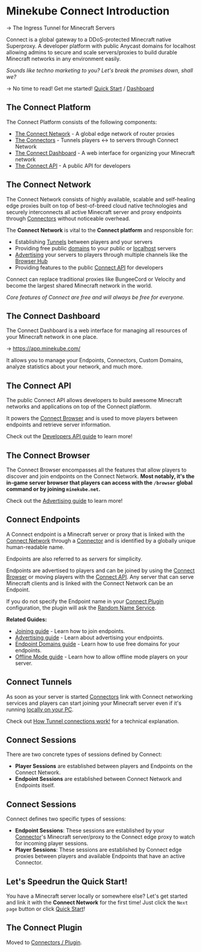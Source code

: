 # Minekube Connect Introduction

-> The Ingress Tunnel for Minecraft Servers

Connect is a global gateway to a DDoS-protected Minecraft native Superproxy.
A developer platform with public Anycast domains for localhost allowing admins
to secure and scale servers/proxies to build durable Minecraft networks in
any environment easily.

_Sounds like techno marketing to you? Let's break the promises down, shall we?_

-> No time to read! Get me started! [Quick Start](quick-start) / [Dashboard](https://app.minekube.com/)

## The Connect Platform

The Connect Platform consists of the following components:

- [The Connect Network](#the-connect-network) - A global edge network of router proxies
- [The Connectors](/guide/connectors/) - Tunnels players <-> to servers through Connect Network
- [The Connect Dashboard](#the-connect-dashboard) - A web interface for organizing your Minecraft network
- [The Connect API](#the-connect-api) - A public API for developers

[//]: # (- [The Connect Browser]&#40;#the-connect-browser&#41; - Server discovery for players)

## The Connect Network

The Connect Network consists of highly available, scalable and self-healing edge proxies
built on top of best-of-breed cloud native technologies and securely interconnects all active
Minecraft server and proxy endpoints through [Connectors](/guide/connectors/)
without noticeable overhead.

The **Connect Network** is vital to the **Connect platform** and responsible for:

- Establishing [Tunnels](/guide/tunnels) between players and your servers
- Providing free public [domains](/guide/domains) to your public or [localhost](/guide/localhost) servers
- [Advertising](/guide/advertising) your servers to players through multiple channels like
  the [Browser Hub](/guide/advertising#browser-hub)
- Providing features to the public [Connect API](/guide/api/) for developers

Connect can replace traditional proxies like BungeeCord or Velocity and
become the largest shared Minecraft network in the world.

_Core features of Connect are free and will always be free for everyone._

## The Connect Dashboard

The Connect Dashboard is a web interface for managing all
resources of your Minecraft network in one place.

-> https://app.minekube.com/

It allows you to manage your Endpoints, Connectors, Custom Domains,
analyze statistics about your network, and much more.

## The Connect API

The public Connect API allows developers to build awesome
Minecraft networks and applications on top of the Connect platform.

It powers the [Connect Browser](#the-connect-browser) and is used
to move players between endpoints and retrieve server information.

Check out the [Developers API guide](/guide/api/) to learn more!

## The Connect Browser

The Connect Browser encompasses all the features that allow players to discover
and join endpoints on the Connect Network. **Most notably, it's the in-game server
browser that players can access with the `/browser` global command or by joining `minekube.net`.**

Check out the [Advertising guide](/guide/advertising) to learn more!

## Connect Endpoints

A Connect endpoint is a Minecraft server or proxy that is linked with the [Connect Network](#the-connect-network)
through a [Connector](/guide/connectors/) and is identified by a globally unique human-readable name.

Endpoints are also referred to as _servers_ for simplicity.

Endpoints are advertised to players and can be joined
by using the [Connect Browser](#the-connect-browser) or moving players with the [Connect API](#the-connect-api).
Any server that can serve Minecraft clients and is linked with the Connect Network can be an Endpoint.

If you do not specify the Endpoint name in your [Connect Plugin](#the-connect-plugin) configuration,
the plugin will ask the [Random Name Service](https://randomname.minekube.net/).

**Related Guides:**

- [Joining guide](/guide/joining) - Learn how to join endpoints.
- [Advertising guide](/guide/advertising) - Learn about advertising your endpoints.
- [Endpoint Domains guide](/guide/domains) - Learn how to use free domains for your endpoints.
- [Offline Mode guide](/guide/offline-mode) - Learn how to allow offline mode players on your server.

## Connect Tunnels

As soon as your server is started [Connectors](/guide/connectors/) link with
Connect networking services and players can start joining your Minecraft server even if it's running
[locally on your PC](/guide/localhost).

Check out [How Tunnel connections work!](/guide/tunnels) for a technical explanation.

## Connect Sessions

There are two concrete types of sessions defined by Connect:

- **Player Sessions** are established between players and Endpoints on the Connect Network.
- **Endpoint Sessions** are established between Connect Network and Endpoints itself.

## Connect Sessions

Connect defines two specific types of sessions:

- **Endpoint Sessions**: These sessions are established by your [Connector](/guide/connectors/)'s Minecraft server/proxy
  to the Connect edge proxy to watch for incoming player sessions.
- **Player Sessions**: These sessions are established by Connect edge proxies between players and available Endpoints
  that have an active Connector.

## Let's Speedrun the Quick Start!

You have a Minecraft server locally or somewhere else?
Let's get started and link it with the **Connect Network** for the first time!
Just click the `Next page` button or click [Quick Start](quick-start)!

## The Connect Plugin

Moved to [Connectors / Plugin](connectors/plugin).